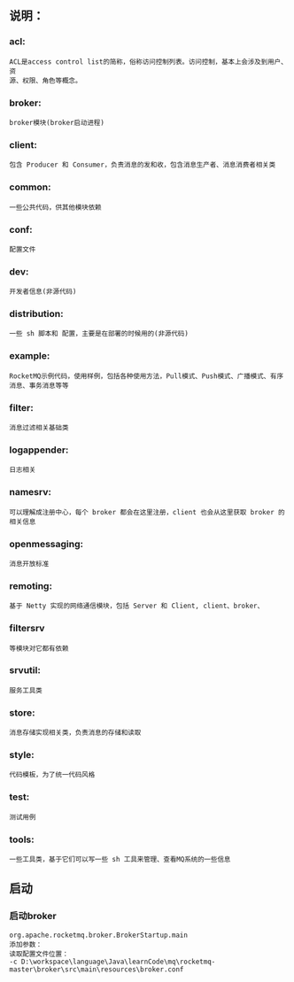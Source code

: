 ## 说明：
### acl: 
    ACL是access control list的简称，俗称访问控制列表。访问控制，基本上会涉及到⽤户、资
    源、权限、⻆⾊等概念。
### broker: 
    broker模块(broker启动进程)
### client:
    包含 Producer 和 Consumer，负责消息的发和收，包含消息⽣产者、消息消费者相关类

### common:
    ⼀些公共代码，供其他模块依赖
### conf:
    配置⽂件
### dev:
    开发者信息(⾮源代码)
### distribution:
    ⼀些 sh 脚本和 配置，主要是在部署的时候⽤的(⾮源代码)
### example:
    RocketMQ示例代码，使⽤样例，包括各种使⽤⽅法，Pull模式、Push模式、⼴播模式、有序消息、事务消息等等
### filter:
    消息过滤相关基础类
### logappender:
    ⽇志相关
### namesrv:
    可以理解成注册中⼼，每个 broker 都会在这⾥注册，client 也会从这⾥获取 broker 的相关信息
### openmessaging:
    消息开放标准
### remoting:
    基于 Netty 实现的⽹络通信模块，包括 Server 和 Client, client、broker、
### filtersrv 
    等模块对它都有依赖
### srvutil:
    服务⼯具类
### store:
    消息存储实现相关类，负责消息的存储和读取
### style:
    代码模板，为了统⼀代码⻛格
### test:
    测试⽤例
### tools:
    ⼀些⼯具类，基于它们可以写⼀些 sh ⼯具来管理、查看MQ系统的⼀些信息

## 启动
### 启动broker
    org.apache.rocketmq.broker.BrokerStartup.main
    添加参数：
    读取配置文件位置：
    -c D:\workspace\language\Java\learnCode\mq\rocketmq-master\broker\src\main\resources\broker.conf